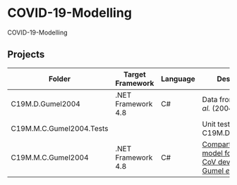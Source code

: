 # COVID-19-Modelling

COVID-19-Modelling

## Projects

Folder | Target Framework | Language | Description
------------ | ------------- | ------------- | ------------
C19M.D.Gumel2004 | .NET Framework 4.8 | C# | Data from Gumel *et al.* (2004)
C19M.M.C.Gumel2004.Tests | | | Unit tests for C19M.D.Gumel2004
C19M.M.C.Gumel2004 | .NET Framework 4.8 | C#    | [Compartmental model for SARS-CoV developed by Gumel *et al.* (2004)](https://royalsocietypublishing.org/doi/10.1098/rspb.2004.2800) 